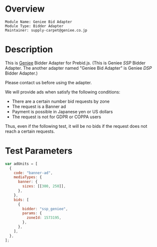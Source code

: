 # Overview

```
Module Name: Geniee Bid Adapter
Module Type: Bidder Adapter
Maintainer: supply-carpet@geniee.co.jp
```

# Description

This is [Geniee](https://geniee.co.jp) Bidder Adapter for Prebid.js.
(This is Geniee _SSP_ Bidder Adapter. The another adapter named "Geniee Bid Adapter" is Geniee _DSP_ Bidder Adapter.)

Please contact us before using the adapter.

We will provide ads when satisfy the following conditions:

- There are a certain number bid requests by zone
- The request is a Banner ad
- Payment is possible in Japanese yen or US dollars
- The request is not for GDPR or COPPA users

Thus, even if the following test, it will be no bids if the request does not reach a certain requests.

# Test Parameters

```js
var adUnits = [
  {
    code: "banner-ad",
    mediaTypes: {
      banner: {
        sizes: [[300, 250]],
      },
    },
    bids: [
      {
        bidder: "ssp_geniee",
        params: {
          zoneId: 1573195,
        },
      },
    ],
  },
];
```
